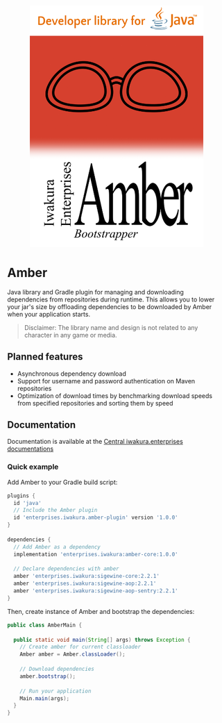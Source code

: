 <div align="center">
  <a href="https://docs.iwakura.enterprises/amber.html"><img width="400" src="amber-logo.png" /></a>
</div>

# Amber

Java library and Gradle plugin for managing and downloading dependencies from repositories during runtime. This
allows you to lower your jar's size by offloading dependencies to be downloaded by Amber when your application starts.

> Disclaimer: The library name and design is not related to any character in any game or media.

## Planned features

- Asynchronous dependency download
- Support for username and password authentication on Maven repositories
- Optimization of download times by benchmarking download speeds from specified repositories and sorting them by speed

## Documentation

Documentation is available at the
[Central iwakura.enterprises documentations](https://docs.iwakura.enterprises/amber.html)

### Quick example

Add Amber to your Gradle build script:

```groovy
plugins {
  id 'java'
  // Include the Amber plugin
  id 'enterprises.iwakura.amber-plugin' version '1.0.0'
}

dependencies {
  // Add Amber as a dependency
  implementation 'enterprises.iwakura:amber-core:1.0.0'

  // Declare dependencies with amber
  amber 'enterprises.iwakura:sigewine-core:2.2.1'
  amber 'enterprises.iwakura:sigewine-aop:2.2.1'
  amber 'enterprises.iwakura:sigewine-aop-sentry:2.2.1'
}
```

Then, create instance of Amber and bootstrap the dependencies:

```java
public class AmberMain {

  public static void main(String[] args) throws Exception {
    // Create amber for current classloader
    Amber amber = Amber.classLoader();
    
    // Download dependencies
    amber.bootstrap();
    
    // Run your application
    Main.main(args);
  }
}
```